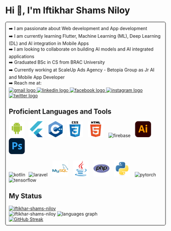 
<h1 align="left">Hi 👋, I'm Iftikhar Shams Niloy</h1>
<Section align="left" style="border: 1px solid black; padding: 10px; border-radius: 5px;">
➡️ I am passionate about Web development and App development <br>
➡️ I am currently learning Flutter, Machine Learning (ML), Deep Learning (DL) and AI integration in Mobile Apps <br>
➡️ I am looking to collaborate on building AI models and AI integrated applications <br>
➡️ Graduated BSc in CS from BRAC University <br>
➡️ Currently working at ScaleUp Ads Agency - Betopia Group as Jr AI and Mobile App Developer<br>
➡️ Reach me at:<br>
<div align="left">
  <a target="_blank" href="mailto:niloyshams21@gmail.com" >
    <img src="https://img.shields.io/static/v1?message=Gmail&logo=gmail&label=&color=D14836&logoColor=white&labelColor=&style=for-the-badge" height="35" alt="gmail logo"/>
  </a>
  <a target="_blank" href="https://www.linkedin.com/in/iftikhar-shams-niloy-92b902220/">
    <img src="https://img.shields.io/static/v1?message=LinkedIn&logo=linkedin&label=&color=0077B5&logoColor=white&labelColor=&style=for-the-badge" height="35" alt="linkedin logo"  />
  </a>
  <a  target="_blank" href="https://www.facebook.com/NiloyTheLeo/">
    <img src="https://img.shields.io/static/v1?message=Facebook&logo=facebook&label=&color=1877F2&logoColor=white&labelColor=&style=for-the-badge" height="35" alt="facebook logo"  />
  </a>
  <a target="_blank" href="https://www.instagram.com/_niloy_the_leo_/">
    <img src="https://img.shields.io/static/v1?message=Instagram&logo=instagram&label=&color=E4405F&logoColor=white&labelColor=&style=for-the-badge" height="35" alt="instagram logo"  />
  </a>
  <a target="_blank" href="https://x.com/niloyshams21">
    <img src="https://img.shields.io/static/v1?message=Twitter&logo=twitter&label=&color=1DA1F2&logoColor=white&labelColor=&style=for-the-badge" height="35" alt="twitter logo"  />
  </a>
</div>
<section align="left">
<h2 align="left">Proficient Languages and Tools</h3>
  <p align="left" > 
      <img src="https://raw.githubusercontent.com/devicons/devicon/master/icons/android/android-original-wordmark.svg"  alt="android" width="50" height="50"/>&ensp;
      <img src="https://raw.githubusercontent.com/devicons/devicon/master/icons/flutter/flutter-original.svg"  alt="flutter" width="50" height="50"/>&ensp;
      <img src="https://raw.githubusercontent.com/devicons/devicon/master/icons/cplusplus/cplusplus-original.svg" alt="cplusplus" width="50" height="50"/>&ensp;
      <img src="https://raw.githubusercontent.com/devicons/devicon/master/icons/css3/css3-original-wordmark.svg" alt="css3" width="50" height="50"/> &ensp;
      <img src="https://raw.githubusercontent.com/devicons/devicon/master/icons/html5/html5-original-wordmark.svg" alt="html5" width="50" height="50"/>  &ensp;
      <img src="https://www.vectorlogo.zone/logos/firebase/firebase-icon.svg" alt="firebase" width="50" height="50"/> &ensp;
      <img src="https://github.com/Iftikhar-Shams-Niloy/logos-for-readme/blob/main/illustrator-40.svg" alt="illustrator" width="50" height="50"/> &ensp;
      <img src="https://github.com/Iftikhar-Shams-Niloy/logos-for-readme/blob/main/photoshop-40.svg" alt="photoshop" width="50" height="50"/> &ensp;
  <br><br>
      <img src="https://www.vectorlogo.zone/logos/kotlinlang/kotlinlang-icon.svg" alt="kotlin" width="50" height="50"/>&ensp;
      <img src="https://laravel.com/img/logomark.min.svg" alt="laravel" width="50" height="50"/> &ensp;
      <img src="https://raw.githubusercontent.com/devicons/devicon/master/icons/mysql/mysql-original-wordmark.svg" alt="mysql"width="50" height="50"/>  &ensp;
      <img src="https://raw.githubusercontent.com/devicons/devicon/master/icons/java/java-original.svg" alt="java"width="50" height="50"/>  &ensp;
      <img src="https://raw.githubusercontent.com/devicons/devicon/master/icons/php/php-original.svg" alt="php" width="50" height="50"/>  &ensp;
      <img src="https://raw.githubusercontent.com/devicons/devicon/master/icons/python/python-original.svg" alt="python" width="50" height="50"/> &ensp;
      <img src="https://www.vectorlogo.zone/logos/pytorch/pytorch-icon.svg" alt="pytorch" width="50" height="50"/> </a> &ensp;
      <img src="https://www.vectorlogo.zone/logos/tensorflow/tensorflow-icon.svg" alt="tensorflow" width="50" height="50"/> </a> &ensp;
  </p>
</section>
<h2 align="left">My Status</h3>
<section align="left">
  <a href="https://github.com/ryo-ma/github-profile-trophy"><img src="https://github-profile-trophy.vercel.app/?username=iftikhar-shams-niloy&row=1&column=5&margin-w=15&margin-h=15&theme=onedark" alt="iftikhar-shams-niloy" /></a> <br>
  <img src="https://github-readme-stats.vercel.app/api?username=iftikhar-shams-niloy&show_icons=true&locale=en&card_width=350&theme=dracula"height="150"alt="iftikhar-shams-niloy"/>
  <img src="https://github-readme-stats.vercel.app/api/top-langs?username=Iftikhar-Shams-Niloy&locale=en&hide_title=false&layout=compact&card_width=300&langs_count=6&theme=dracula"  height="150" alt="languages graph"/><br>
  <a href="https://git.io/streak-stats"><img src="https://github-readme-streak-stats.herokuapp.com?user=Iftikhar-Shams-Niloy&theme=dracula&border_radius=5.5&date_format=j%20M%5B%20Y%5D&card_width=615&card_height=150" alt="GitHub Streak" /></a>
</section>
